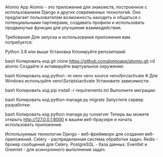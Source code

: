 Alomio App
Alomio - это приложение для знакомств, построенное с использованием Django и других современных технологий. Оно предлагает пользователям возможность находить и общаться с потенциальными партнерами, создавать профили и использовать продвинутые функции для улучшения взаимодействия.

Требования
Для запуска и использования приложения вам потребуется:

Python 3.8 или выше
Установка
Клонируйте репозиторий:

bash
Копировать код
git clone https://github.comalomioapp/alomio.git
cd alomio
Создайте и активируйте виртуальное окружение:

bash
Копировать код
python -m venv venv
source venv/bin/activate  # Для Windows используйте venv\Scripts\activate
Установите зависимости:

bash
Копировать код
pip install -r requirements.txt
Выполните миграции:

bash
Копировать код
python manage.py migrate
Запустите сервер разработки:

bash
Копировать код
python manage.py runserver
Теперь вы можете открыть http://127.0.0.1:8000 в вашем веб-браузере и начать использовать приложение.

Используемые технологии
Django - веб-фреймворк для создания веб-приложений.
Celery - распределенная система обработки задач.
Redis - брокер сообщений для Celery.
PostgreSQL - база данных.
Eventlet и Greenlet - для асинхронного выполнения задач.
